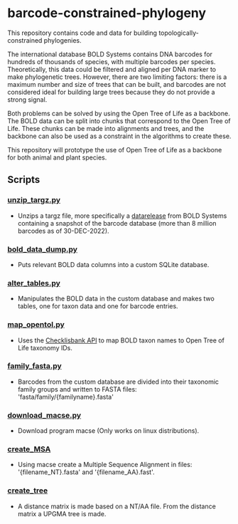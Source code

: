 # barcode-constrained-phylogeny
This repository contains code and data for building topologically-constrained phylogenies.

The international database BOLD Systems contains DNA barcodes for hundreds of thousands of species, with multiple barcodes per species. Theoretically, this data could be filtered and aligned per DNA marker to make phylogenetic trees. However, there are two limiting factors: there is a maximum number and size of trees that can be built, and barcodes are not considered ideal for building large trees because they do not provide a strong signal.

Both problems can be solved by using the Open Tree of Life as a backbone. The BOLD data can be split into chunks that correspond to the Open Tree of Life. These chunks can be made into alignments and trees, and the backbone can also be used as a constraint in the algorithms to create these.

This repository will prototype the use of Open Tree of Life as a backbone for both animal and plant species.

## Scripts
### [unzip_targz.py](https://github.com/naturalis/barcode-constrained-phylogeny/blob/main/src/unzip_targz.py)
- Unzips a targz file, more specifically a [datarelease](https://www.boldsystems.org/index.php/datapackage?id=BOLD_Public.30-Dec-2022) from BOLD Systems containing a snapshot of the barcode database (more than 8 million barcodes as of 30-DEC-2022).

### [bold_data_dump.py](https://github.com/naturalis/barcode-constrained-phylogeny/blob/main/src/bold_data_dump.py) 
- Puts relevant BOLD data columns into a custom SQLite database.

### [alter_tables.py](https://github.com/naturalis/barcode-constrained-phylogeny/blob/main/src/alter_tables.py)
- Manipulates the BOLD data in the custom database and makes two tables, one for taxon data and one for barcode entries.

### [map_opentol.py](https://github.com/naturalis/barcode-constrained-phylogeny/blob/main/src/map_opentol.py)
- Uses the [Checklisbank API](https://api.checklistbank.org/) to map BOLD taxon names to Open Tree of Life taxonomy IDs. 

### [family_fasta.py](https://github.com/naturalis/barcode-constrained-phylogeny/blob/main/src/family_fasta.py)
- Barcodes from the custom database are divided into their taxonomic family groups and written to FASTA files: 'fasta/family/{familyname}.fasta'

### [download_macse.py](https://github.com/naturalis/barcode-constrained-phylogeny/blob/macse/src/download_macse.py)
- Download program macse (Only works on linux distributions).

### [create_MSA](https://github.com/naturalis/barcode-constrained-phylogeny/blob/macse/src/create_MSA.py)
- Using macse create a Multiple Sequence Alignment in files: '{filename_NT}.fasta' and '{filename_AA}.fast'.

### [create_tree](https://github.com/naturalis/barcode-constrained-phylogeny/blob/macse/src/create_tree.py)
- A distance matrix is made based on a NT/AA file. From the distance matrix a UPGMA tree is made. 
